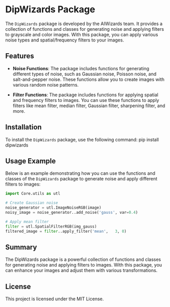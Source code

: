 # DipWizards Package

The `DipWizards` package is developed by the AIWizards team. It provides a collection of functions and classes for generating noise and applying filters to grayscale and color images. With this package, you can apply various noise types and spatial/frequency filters to your images.

## Features

- **Noise Functions**: The package includes functions for generating different types of noise, such as Gaussian noise, Poisson noise, and salt-and-pepper noise. These functions allow you to create images with various random noise patterns.

- **Filter Functions**: The package includes functions for applying spatial and frequency filters to images. You can use these functions to apply filters like mean filter, median filter, Gaussian filter, sharpening filter, and more.

## Installation

To install the `DipWizards` package, use the following command:
pip install dipwizards

## Usage Example

Below is an example demonstrating how you can use the functions and classes of the `DipWizards` package to generate noise and apply different filters to images:

```python
import Core.utils as utl

# Create Gaussian noise
noise_generator = utl.ImageNoiseRGB(image)
noisy_image = noise_generator..add_noise('gauss', var=0.4)

# Apply mean filter
filter = utl.SpatialFilterRGB(img_gauss)
filtered_image = filter..apply_filter('mean',   3, 0)
```
## Summary

The DipWizards package is a powerful collection of functions and classes for generating noise and applying filters to images. With this package, you can enhance your images and adjust them with various transformations.

## License

This project is licensed under the MIT License.
